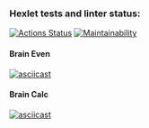 ### Hexlet tests and linter status:
[![Actions Status](https://github.com/avkapitanov/frontend-project-44/workflows/hexlet-check/badge.svg)](https://github.com/avkapitanov/frontend-project-44/actions)
[![Maintainability](https://api.codeclimate.com/v1/badges/5d3b63a05c68d9c9e7ed/maintainability)](https://codeclimate.com/github/avkapitanov/frontend-project-44/maintainability)

#### Brain Even
[![asciicast](https://asciinema.org/a/lNFAwAUXmu03LS74pxFSnHtrW.svg)](https://asciinema.org/a/lNFAwAUXmu03LS74pxFSnHtrW)

#### Brain Calc
[![asciicast](https://asciinema.org/a/mf1lEWuxBZ6vTmAgPdGKiAGBw.svg)](https://asciinema.org/a/mf1lEWuxBZ6vTmAgPdGKiAGBw)
